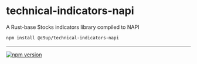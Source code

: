 # technical-indicators-napi

A Rust-base Stocks indicators library compiled to NAPI

```bash
npm install @c9up/technical-indicators-napi
```
<hr>

[![npm version][npm-image]][npm-url]

[npm-image]: https://img.shields.io/npm/v/@c9up/technical-indicators-napi.svg?style=flat-square
[npm-url]: https://npmjs.org/package/@c9up/technical-indicators-napi
[license-url]: LICENSE.md